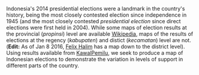 Indonesia's 2014 presidential elections were a landmark in the country's history, being the most closely contested election since independence in 1945 (and the most closely contested *presidential election* since direct elections were first held in 2004). While some maps of election results at the provincial (*propinsi*) level are available [Wikipedia](https://en.wikipedia.org/wiki/Indonesian_presidential_election,_2014#/media/File:2014IndonesianPresidentialElectionMap.png), maps of the results of elections at the regency (*kabupaten*) and distict (*kecamatan*) level are not. (**Edit:** As of Jan 8 2016, [Felix Halim](http://felix-halim.net/kp.html) has a map down to the district level). Using results available from [KawalPemilu](http://kawalpemilu.org/#0), we seek to produce a map of Indonesian elections to demonstrate the variation in levels of support in different parts of the country.

